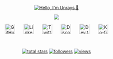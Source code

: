 <p align="center">
  <a href="https://github.com/unrays">
    <img src="https://user-images.githubusercontent.com/20955511/199138068-0a7b7b75-a024-4f00-803f-30a19c5d1b2d.png" alt="Hello, I'm Unrays 👋" />
  </a>
</p>

<p align="center">
  <img src="https://readme-typing-svg.demolab.com/?lines=Coding%20with%20nine%20lives;Ctrl+Alt+Purr;Syntax%20error%3F%20Cat%20nap%20mode;Git%20push%20and%20purr;Tail-tracking%20commits&font=Fira+Code&center=true&width=700&height=50&color=f75c7e&vCenter=true&pause=1000&size=22" />
</p>

<!-- Social icons section -->
<p align="center">
  <a href="https://github.com/unrays"><img width="32px" alt="GitHub" title="GitHub" src="https://i.imgur.com/1XxSh7v.png"/></a>
  &#8287;&#8287;&#8287;&#8287;&#8287;
  <a href="https://www.linkedin.com/in/unrays"><img width="32px" alt="LinkedIn" title="LinkedIn" src="https://i.imgur.com/yRpa1dQ.png"/></a>
  &#8287;&#8287;&#8287;&#8287;&#8287;
  <a href="https://twitter.com/unrays"><img width="32px" alt="Twitter" title="Twitter" src="https://i.imgur.com/AixJgnm.png"/></a>
  &#8287;&#8287;&#8287;&#8287;&#8287;
  <a href="https://discord.gg/tonLienDiscord"><img width="32px" alt="Discord" title="Discord Server" src="https://i.imgur.com/OViZO8J.png"/></a>
  &#8287;&#8287;&#8287;&#8287;&#8287;
  <a href="https://dev.to/unrays"><img width="32px" alt="Dev.to" title="Dev.to" src="https://i.imgur.com/mVm29vK.png"></a>
  &#8287;&#8287;&#8287;&#8287;&#8287;
  <a href="https://ko-fi.com/unrays"><img width="32px" alt="Ko-fi" title="Buy me a coffee" src="https://i.imgur.com/PpLeD3K.png"/></a>
</p>

<br/>

<!-- Social badges section -->
<p align="center">
  <a href="https://github.com/unrays?tab=repositories&sort=stargazers">
    <img alt="total stars" title="Total stars on GitHub" src="https://custom-icon-badges.demolab.com/github/stars/unrays?color=55960c&style=for-the-badge&labelColor=488207&logo=star"/></a>
  <a href="https://github.com/unrays?tab=followers">
    <img alt="followers" title="Follow me on Github" src="https://custom-icon-badges.demolab.com/github/followers/unrays?color=236ad3&labelColor=1155ba&style=for-the-badge&logo=person-add&label=Follow&logoColor=white"/></a>
  <a href="https://github.com/unrays">
    <img alt="views" title="GitHub profile views" src="https://komarev.com/ghpvc/?username=unrays&color=blue"/></a>
</p>
